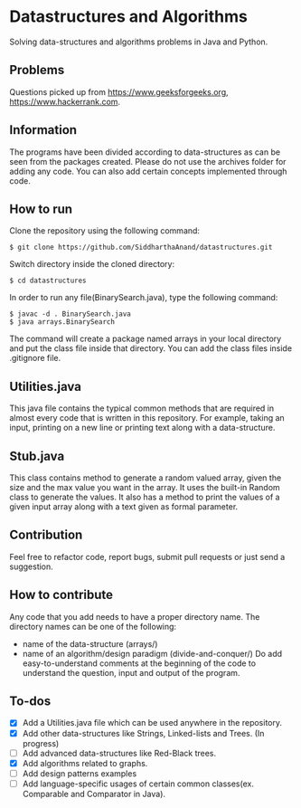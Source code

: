 # Datastructures and Algorithms
Solving data-structures and algorithms problems in Java and Python. 

## Problems
Questions picked up from https://www.geeksforgeeks.org, https://www.hackerrank.com.

## Information
The programs have been divided according to data-structures as can be seen from
the packages created. Please do not use the archives folder for adding any code.
You can also add certain concepts implemented through code.
## How to run
Clone the repository using the following command:
```
$ git clone https://github.com/SiddharthaAnand/datastructures.git
```
Switch directory inside the cloned directory:
```
$ cd datastructures
```
In order to run any file(BinarySearch.java), type the following command:
```
$ javac -d . BinarySearch.java
$ java arrays.BinarySearch
```
The command will create a package named arrays in your local directory and put
the class file inside that directory.
You can add the class files inside .gitignore file.

## Utilities.java
This java file contains the typical common methods that are required in almost
every code that is written in this repository. For example, taking an input,
printing on a new line or printing text along with a data-structure.

## Stub.java
This class contains method to generate a random valued array, given the size and 
the max value you want in the array. It uses the built-in Random class to generate
the values. It also has a method to print the values of a given input array along
with a text given as formal parameter.

## Contribution
Feel free to refactor code, report bugs, submit pull requests or just send a suggestion.

## How to contribute
Any code that you add needs to have a proper directory name. The directory
names can be one of the following:
* name of the data-structure (arrays/)
* name of an algorithm/design paradigm (divide-and-conquer/)
Do add easy-to-understand comments at the beginning of the code to understand the 
question, input and output of the program.

## To-dos
- [X] Add a Utilities.java file which can be used anywhere in the repository.
- [X] Add other data-structures like Strings, Linked-lists and Trees. (In progress)
- [ ] Add advanced data-structures like Red-Black trees.
- [X] Add algorithms related to graphs.
- [ ] Add design patterns examples
- [ ] Add language-specific usages of certain common classes(ex. Comparable and Comparator in Java).
